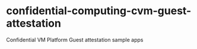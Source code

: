 # confidential-computing-cvm-guest-attestation
Confidential VM Platform Guest attestation sample apps
